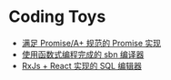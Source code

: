 # Coding Toys

- [满足 Promise/A+ 规范的 Promise 实现](./promise)
- [使用函数式编程完成的 sbn 编译器](./sbn-compiler)
- [RxJs + React 实现的 SQL 编辑器](./sql-editor)